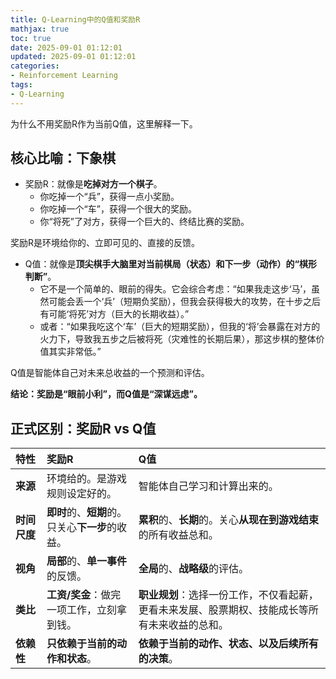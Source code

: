 ```yaml
---
title: Q-Learning中的Q值和奖励R
mathjax: true
toc: true
date: 2025-09-01 01:12:01
updated: 2025-09-01 01:12:01
categories:
- Reinforcement Learning
tags:
- Q-Learning
---
```


为什么不用奖励R作为当前Q值，这里解释一下。

<!--more-->

## 核心比喻：下象棋

- 奖励R：就像是**吃掉对方一个棋子**。
  - 你吃掉一个“兵”，获得一点小奖励。
  - 你吃掉一个“车”，获得一个很大的奖励。
  - 你“将死”了对方，获得一个巨大的、终结比赛的奖励。

奖励R是环境给你的、立即可见的、直接的反馈。

- Q值：就像是**顶尖棋手大脑里对当前棋局（状态）和下一步（动作）的“棋形判断”**。
  - 它不是一个简单的、眼前的得失。它会综合考虑：“如果我走这步‘马’，虽然可能会丢一个‘兵’（短期负奖励），但我会获得极大的攻势，在十步之后有可能‘将死’对方（巨大的长期收益）。”
  - 或者：“如果我吃这个‘车’（巨大的短期奖励），但我的‘将’会暴露在对方的火力下，导致我五步之后被将死（灾难性的长期后果），那这步棋的整体价值其实非常低。”

Q值是智能体自己对未来总收益的一个预测和评估。

**结论：奖励是“眼前小利”，而Q值是“深谋远虑”。**


## 正式区别：奖励R vs Q值

| 特性 | 奖励R | Q值 |
| :--- | :--- | :--- |
| **来源** | 环境给的。是游戏规则设定好的。 | 智能体自己学习和计算出来的。 |
| **时间尺度** | **即时**的、**短期**的。只关心**下一步**的收益。 | **累积**的、**长期**的。关心**从现在到游戏结束**的所有收益总和。 |
| **视角** | **局部**的、**单一事件**的反馈。 | **全局**的、**战略级**的评估。 |
| **类比** | **工资/奖金**：做完一项工作，立刻拿到钱。 | **职业规划**：选择一份工作，不仅看起薪，更看未来发展、股票期权、技能成长等所有未来收益的总和。 |
| **依赖性** | **只依赖于当前的动作和状态**。 | **依赖于当前的动作、状态、以及后续所有的决策**。 |


